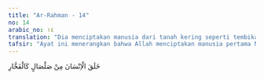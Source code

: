 ```yaml
---
title: "Ar-Rahman - 14"
no: 14
arabic_no: ١٤
translation: "Dia menciptakan manusia dari tanah kering seperti tembikar,"
tafsir: "Ayat ini menerangkan bahwa Allah menciptakan manusia pertama Nabi Adam dari tanah kering seperti tembikar, dan keras seperti tanah yang telah dipanggang. Di dalam Al-Qur'an banyak ayat yang menyebutkan bahwa manusia diciptakan dari tanah dan yang lain menyebutkan bahwa ia diciptakan dari tanah liat serta di sini disebutkan tanah kering seperti tembikar. Tanah liat yang dipanggang dengan bara yang panas untuk menjaga ia tetap bersatu, tidak bercerai berai. Demikian pula manusia mempunyai nafsu makan dan minum, mempunyai nafsu kawin agar badannya dapat terpelihara dan dapat melanjutkan hidupnya, serta mempunyai keturunan. Ia mempunyai nafsu marah yang menjadikannya berani dan kuat untuk menjaga kelangsungan hidupnya dan mempertahankan dirinya dari bahaya yang mengancamnya serta serbuan musuh-musuh yang berada di sekitarnya. Kekuatan manusia ini seolah-olah sama dengan tanah liat yang telah masak agar menjadi tanah kering yang bagian-bagiannya melekat dengan kuat. Apabila tidak ada hal-hal itu tentu dia tidak akan dapat mempertahankan dirinya dari bahaya dan musuhmusuhnya, dari manusia lain atau binatang-binatang buas, maka ia akan hancur berkeping-keping menjadi santapan burung-burung dan binatang-binatang, sebagaimana tanah yang belum dimasak bertaburan diterbangkan angin. Penciptaan manusia dari tanah telah banyak dibicarakan pada ayat-ayat sebelumnya, antara lain pada ayat-ayat: al-hijr/15: 26 (dari lumpur hitam), al- hijr/15: 28 (tanah liat kering), ar-Rum/30: 20 (dari tanah), Fathir/35: 11 (dari tanah), shad/38: 71 (tanah liat), Gafir/40 (dari tanah), sedangkan pada Surah al-Furqan/25: ayat 54 dinyatakan bahwa manusia diciptakan dari air. Dari berbagai pernyataan ayat-ayat di atas tentang bahan penciptaan manusia, maka terdapat dua bahan yaitu air dan tanah. Sedangkan macam tanah yang sering dijelaskan adalah tanah liat, suatu jenis tanah yang tersusun oleh partikel yang sangat halus, dengan ukuran diameter partikel kurang dari 2 mikron. Jenis tanah ini memiliki sifat-sifat fisik yang plastis bila mengandung air. Secara kimia, larutan tanah liat dalam air memiliki kapasitas tukar kation, yaitu dapat mengikat ion atau senyawa kimia lainnya yang bermuatan listrik, tetapi dengan ikatan yang tidak terlalu kuat sehingga ion yang terikat bisa berganti-ganti dengan mudah. Tanah jenis ini pulalah yang biasa dipakai sebagai bahan untuk membuat tembikar. Sementara proses penciptaannya amat sedikit diketahui (lihat Tafsir al-hijr/15: 26 dan 28)."
---
```


خَلَقَ الْاِنْسَانَ مِنْ صَلْصَالٍ كَالْفَخَّارِ 
